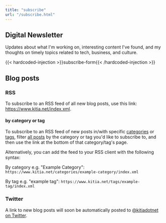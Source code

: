 ```yaml
---
title: "subscribe"
url: "/subscribe.html"
---
```


## Digital Newsletter

Updates about what I'm working on, interesting content I've found, and my thoughts on timely topics related to tech, business, and culture.

{{< hardcoded-injection >}}subscribe-form{{< /hardcoded-injection >}}

## Blog posts

### RSS

To subscribe to an RSS feed of all new blog posts, use this link: <https://www.kitia.net/index.xml>.

#### by category or tag

To subscribe to an RSS feed of new posts in/with specific [categories](/categories) or [tags](/tags), filter [all posts](/blog) by the category or tag you'd like to subscribe to, and then use the link at the bottom of that category/tag's page.

Alternatively, you can add the feed to your RSS client with the following syntax:

By category e.g. "Example Category": `https://www.kitia.net/categories/example-category/index.xml`

By tag e.g. "example tag": `https://www.kitia.net/tags/example-tag/index.xml`

### Twitter

A link to new blog posts will soon be automatically posted to [@kitiadotnet on Twitter](https://twitter.com/kitiadotnet).
